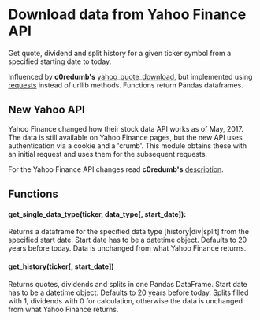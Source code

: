 # Download data from Yahoo Finance API

Get quote, dividend and split history for a given ticker symbol from a specified starting date to today.

Influenced by __c0redumb's__ [yahoo_quote_download](https://github.com/c0redumb/yahoo_quote_download), but implemented using [requests](http://docs.python-requests.org/en/master/) instead of urllib methods. Functions return Pandas dataframes.

## New Yahoo API
Yahoo Finance changed how their stock data API works as of May, 2017. The data is still available on Yahoo Finance pages, but the new API uses authentication via a cookie and a 'crumb'. This module obtains these with an initial request and uses them for the subsequent requests.

For the Yahoo Finance API changes read __c0redumb's__ [description](https://github.com/c0redumb/yahoo_quote_download).

## Functions

#### get_single_data_type(ticker, data_type[, start_date]):

Returns a dataframe for the specified data type [history|div|split] from the specified start date. Start date has to be a datetime object. Defaults to 20 years before today. Data is unchanged from what Yahoo Finance returns.

#### get_history(ticker[, start_date])

Returns quotes, dividends and splits in one Pandas DataFrame. Start date has to be a datetime object. Defaults to 20 years before today. Splits filled with 1, dividends with 0 for calculation, otherwise the data is unchanged from what Yahoo Finance returns.
